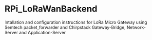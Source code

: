 # RPi_LoRaWanBackend
Intallation and configuration instructions for LoRa Micro Gateway using Semtech packet_forwarder and Chirpstack Gateway-Bridge, Network-Server and Application-Server
